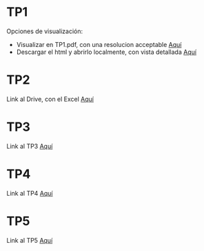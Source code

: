 # TP1
Opciones de visualización:
- Visualizar en TP1.pdf, con una resolucion acceptable [Aquí](./resources/TP1.pdf)
- Descargar el html y abrirlo localmente, con vista detallada [Aquí](./resources/TP1.html)

# TP2
Link al Drive, con el Excel [Aquí](
https://docs.google.com/spreadsheets/d/19aTSzIjQNs6RBNJFz0bftTlqKr-uWbohbBZnxmP0-r0/edit?gid=0#gid=0)

# TP3
Link al TP3 [Aquí](./resources/TP3.md)

# TP4
Link al TP4 [Aquí](./resources/TP4.md)

# TP5
Link al TP5 [Aquí](./resources/TP5.md)
